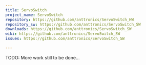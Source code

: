 ```yaml
---
title: ServoSwitch
project_name: ServoSwitch
repository: https://github.com/anttronics/ServoSwitch_HW
repository_sw: https://github.com/anttronics/ServoSwitch_SW
downloads: https://github.com/anttronics/ServoSwitch_SW
wiki: https://github.com/anttronics/ServoSwitch_SW
issues: https://github.com/anttronics/ServoSwitch_SW

---
```


TODO: More work still to be done...